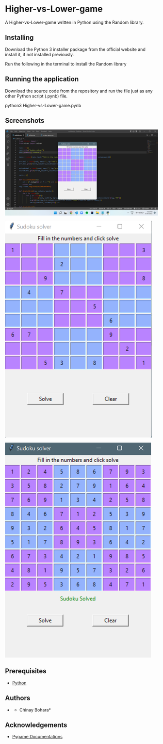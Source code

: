 # Higher-vs-Lower-game
A Higher-vs-Lower-game written in Python using the Random library.


## Installing
Download the Python 3 installer package from the official website and install it, if not installed previously.

Run the following in the terminal to install the Random library



## Running the application
Download the source code from the repository and run the file just as any other Python script (.pynb) file.

python3 Higher-vs-Lower-game.pynb


## Screenshots

![1](https://raw.githubusercontent.com/kushagra-19/Sudoku/main/Screenshot%20(25).png)

![2](https://raw.githubusercontent.com/kushagra-19/Sudoku/main/sudoku.png)

![3](https://raw.githubusercontent.com/kushagra-19/Sudoku/main/solved%20sudoku.png)



## Prerequisites
* [Python](https://www.python.org)

## Authors

* * Chinay Bohara* 

## Acknowledgements
* [Pygame Documentations](https://www.pygame.org/docs/)

